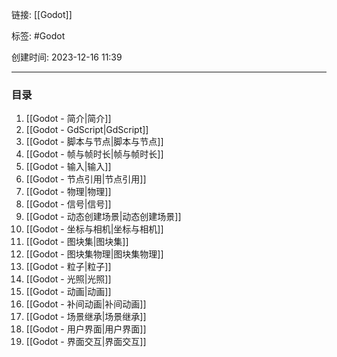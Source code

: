 链接: [[Godot]]

标签: #Godot 

创建时间: 2023-12-16 11:39

---

### 目录

1. [[Godot - 简介|简介]]
2. [[Godot - GdScript|GdScript]]
3. [[Godot - 脚本与节点|脚本与节点]]
4. [[Godot - 帧与帧时长|帧与帧时长]]
6. [[Godot - 输入|输入]]
7. [[Godot - 节点引用|节点引用]]
8. [[Godot - 物理|物理]]
9. [[Godot - 信号|信号]]
10. [[Godot - 动态创建场景|动态创建场景]]
11. [[Godot - 坐标与相机|坐标与相机]]
12. [[Godot - 图块集|图块集]]
13. [[Godot - 图块集物理|图块集物理]]
14. [[Godot - 粒子|粒子]]
15. [[Godot - 光照|光照]]
16. [[Godot - 动画|动画]]
17. [[Godot - 补间动画|补间动画]]
18. [[Godot - 场景继承|场景继承]]
19. [[Godot - 用户界面|用户界面]]
20. [[Godot - 界面交互|界面交互]]